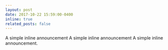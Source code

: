 ```yaml
---
layout: post
date: 2017-10-22 15:59:00-0400
inline: true
related_posts: false
---
```


A simple inline announcement A simple inline announcement A simple inline announcement.
